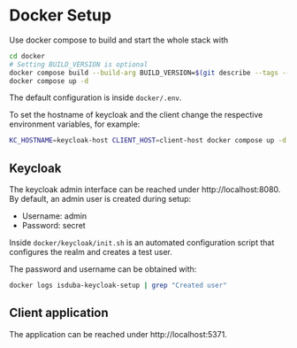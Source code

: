 # Docker Setup

Use docker compose to build and start the whole stack with

```bash
cd docker
# Setting BUILD_VERSION is optional 
docker compose build --build-arg BUILD_VERSION=$(git describe --tags --always)
docker compose up -d
```

The default configuration is inside `docker/.env`.

To set the hostname of keycloak and the client change the respective environment variables, for example:
```bash
KC_HOSTNAME=keycloak-host CLIENT_HOST=client-host docker compose up -d
```

## Keycloak

The keycloak admin interface can be reached under http://localhost:8080.
By default, an admin user is created during setup:

* Username: admin
* Password: secret

Inside `docker/keycloak/init.sh` is an automated configuration script that configures the realm and creates a test user.

The password and username can be obtained with:
```bash
docker logs isduba-keycloak-setup | grep "Created user"
```

## Client application

The application can be reached under http://localhost:5371.
